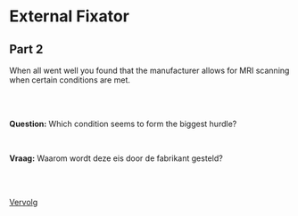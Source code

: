 # External Fixator

## Part 2

When all went well you found that the manufacturer allows for MRI scanning when certain conditions are met.

<br>
<br>

**Question:** Which condition seems to form the biggest hurdle?

<br>

**Vraag:** Waarom wordt deze eis door de fabrikant gesteld?

<br>
<br>

[Vervolg](case_part3.md)
